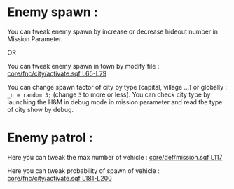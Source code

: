 # Enemy  spawn :

You can tweak enemy spawn by increase or decrease hideout number in Mission Parameter.

OR

You can tweak enemy spawn in town by modify file : [core/fnc/city/activate.sqf L65-L79](https://github.com/Vdauphin/HeartsAndMinds/blob/master/%3DBTC%3Dco%4030_Hearts_and_Minds.Altis/core/fnc/city/activate.sqf#L65-L79)

You can change spawn factor of city by type (capital, village ...) or globally : `_n = random 3;` (change `3` to more or less).
You can check city type by launching the H&M in debug mode in mission parameter and read the type of city show by debug.

# Enemy patrol :

Here you can tweak the max number of vehicle : [core/def/mission.sqf L117](https://github.com/Vdauphin/HeartsAndMinds/blob/master/%3DBTC%3Dco%4030_Hearts_and_Minds.Altis/core/def/mission.sqf#L117)

Here you can tweak probability of spawn of vehicle : [core/fnc/city/activate.sqf L181-L200](https://github.com/Vdauphin/HeartsAndMinds/blob/master/%3DBTC%3Dco%4030_Hearts_and_Minds.Altis/core/fnc/city/activate.sqf#L181-L200)